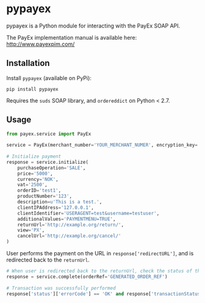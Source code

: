 # pypayex

pypayex is a Python module for interacting with the PayEx SOAP API.

The PayEx implementation manual is available here:
http://www.payexpim.com/

## Installation

Install `pypayex` (available on PyPi):

```shell
pip install pypayex
```

Requires the `suds` SOAP library, and `ordereddict` on Python < 2.7.

## Usage

```python
from payex.service import PayEx
	
service = PayEx(merchant_number='YOUR_MERCHANT_NUMER', encryption_key='YOUR_ENCRYPTION_KEY', production=False)
	
# Initialize payment
response = service.initialize(
	purchaseOperation='SALE',
	price='5000',
	currency='NOK',
	vat='2500',
	orderID='test1',
	productNumber='123',
	description=u'This is a test.',
	clientIPAddress='127.0.0.1',
	clientIdentifier='USERAGENT=test&username=testuser',
	additionalValues='PAYMENTMENU=TRUE',
	returnUrl='http://example.org/return/',
	view='PX',
	cancelUrl='http://example.org/cancel/'
)
```

User performs the payment on the URL in `response['redirectURL']`, and is redirected back to the `returnUrl`.

```python
# When user is redirected back to the returnUrl, check the status of the transaction
response = service.complete(orderRef='GENERATED_ORDER_REF')
	
# Transaction was successfully performed
response['status']['errorCode'] == 'OK' and response['transactionStatus'] == '0'
```
